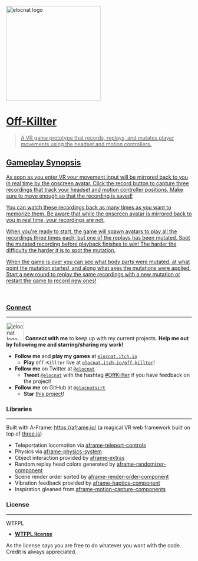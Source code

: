 <a href="https://elocnat.itch.io/off-killter"><img src="https://i.imgur.com/OD9Lp52.jpg" title="Play Off-Killter now at elocnat.itch.io!" alt="elocnat logo" width="256">

# Off-Killter

> A VR game prototype that records, replays, and mutates player movements using the headset and motion controllers.

## Gameplay Synopsis

As soon as you enter VR your movement input will be mirrored back to you in real time by the onscreen avatar. Click the record button to capture three recordings that track your headset and motion controller positions. Make sure to move enough so that the recording is saved!

You can watch these recordings back as many times as you want to memorize them. Be aware that while the onscreen avatar is mirrored back to you in real time, your recordings are not.

When you're ready to start, the game will spawn avatars to play all the recordings three times each; but one of the replays has been mutated. Spot the mutated recording before playback finishes to win! The harder the difficulty the harder it is to spot the mutation.

When the game is over you can see what body parts were mutated, at what point the mutation started, and along what axes the mutations were applied. Start a new round to replay the same recordings with a new mutation or restart the game to record new ones!

<br/>

### Connect
---

<a href="https://elocnat.itch.io"><img src="https://i.imgur.com/s5iagnG.png" title="Play my games on https://elocnat.itch.io" alt="elocnat logo" width="48" height="48"></a> **Connect with me** to keep up with my current projects. **Help me out by following me and starring/sharing my work!**

- **Follow me** and **play my games** at <a href="https://elocnat.itch.io" target="_blank">`elocnat.itch.io`</a>
  - **Play** `Off-Killter` live at <a href="https://elocnat.itch.io/off-killter" target="_blank">`elocnat.itch.io/off-killter`</a>!
- **Follow me** on Twitter at <a href="https://twitter.com/elocnat" target="_blank">`@elocnat`</a>
  - **Tweet** <a href="https://twitter.com/elocnat" target="_blank">`@elocnat`</a> with the hashtag <a href="https://twitter.com/hashtag/OffKillter?f=live" target="_blank">#OffKillter</a> if you have feedback on the project!
- **Follow me** on GitHub at <a href="https://github.com/elocnatsirt" target="_blank">`@elocnatsirt`</a>
  - **Star** <a href="https://github.com/elocnatsirt/off-killter" target="_blank">this project</a>!

### Libraries
---

Built with A-Frame: https://aframe.io/ (a magical VR web framework built on top of [three.js](https://threejs.org/))
* Teleportation locomotion via [aframe-teleport-controls](https://github.com/fernandojsg/aframe-teleport-controls)
* Physics via [aframe-physics-system](https://github.com/donmccurdy/aframe-physics-system)
* Object interaction provided by [aframe-extras](https://github.com/donmccurdy/aframe-extras)
* Random replay head colors generated by [aframe-randomizer-component](https://github.com/supermedium/superframe/tree/master/components/randomizer)
* Scene render order sorted by [aframe-render-order-component](https://github.com/supermedium/superframe/tree/master/components/render-order)
* Vibration feedback provided by [aframe-haptics-component](https://github.com/supermedium/superframe/tree/master/components/haptics)
* Inspiration gleaned from [aframe-motion-capture-components](https://github.com/dmarcos/aframe-motion-capture-components/)

### License
---

<a href="http://www.wtfpl.net/"><img src="http://www.wtfpl.net/wp-content/uploads/2012/12/wtfpl-badge-4.png" width="80" height="15" alt="WTFPL" /></a>

- **[WTFPL license](http://www.wtfpl.net/txt/copying/)**

As the license says you are free to do whatever you want with the code. Credit is always appreciated.
